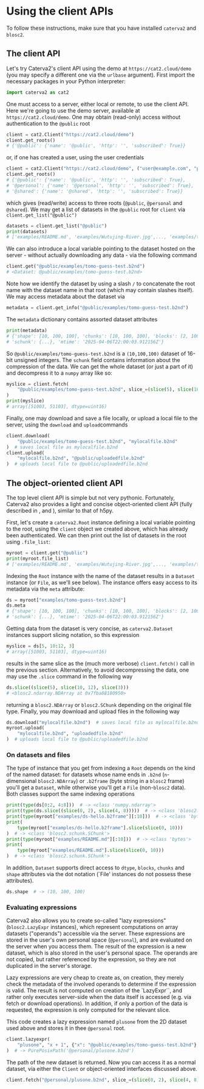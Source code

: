 # Using the client APIs

To follow these instructions, make sure that you have installed ``caterva2`` and ``blosc2``.

## The client API

Let's try Caterva2's client API using the demo at `https://cat2.cloud/demo` (you may specify a different one via the `urlbase` argument).  First import the necessary packages in your Python interpreter:

```python
import caterva2 as cat2
```

One must access to a server, either local or remote, to use the client API. Here we're going to use the demo server, available at `https://cat2.cloud/demo`. One may obtain (read-only) access without authentication to the `@public` root

```python
client = cat2.Client("https://cat2.cloud/demo")
client.get_roots()
# {'@public': {'name': '@public', 'http': '', 'subscribed': True}}
```
or, if one has created a user, using the user credentials

```python
client = cat2.Client("https://cat2.cloud/demo", ("user@example.com", "password1"))
client.get_roots()
# {'@public': {'name': '@public', 'http': '', 'subscribed': True},
# '@personal': {'name': '@personal', 'http': '', 'subscribed': True},
# '@shared': {'name': '@shared', 'http': '', 'subscribed': True}}
```
which gives (read/write) access to three roots (`@public`, `@personal` and `@shared`).
We may get a list of datasets in the `@public` root for `client` via `client.get_list("@public")`

```python
datasets = client.get_list("@public")
print(datasets)
# ['examples/README.md', 'examples/Wutujing-River.jpg',..., 'examples/tomo-guess-test.b2nd']
```
We can also introduce a local variable pointing to the dataset hosted on the server - without actually downloading any data - via the following command

```python
client.get("@public/examples/tomo-guess-test.b2nd")
# <Dataset: @public/examples/tomo-guess-test.b2nd>
```
Note how we identify the dataset by using a slash `/` to concatenate the root name with the dataset name in that root (which may contain slashes itself). We may access metadata about the dataset via
```python
metadata = client.get_info("@public/examples/tomo-guess-test.b2nd")
```
The `metadata` dictionary contains assorted dataset attributes

```python
print(metadata)
# {'shape': [10, 100, 100], 'chunks': [10, 100, 100], 'blocks': [2, 100, 100], 'dtype': 'uint16',
# 'schunk': {...}, 'mtime': '2025-04-06T22:00:03.912156Z'}
```
So `@public/examples/tomo-guess-test.b2nd` is a `(10,100,100)` dataset of 16-bit unsigned integers. The `schunk` field contains information about the compression of the data. We can get the whole dataset (or just a part of it) and decompress it to a `numpy` array like so:

```python
myslice = client.fetch(
    "@public/examples/tomo-guess-test.b2nd", slice_=(slice(5), slice(10, 12), slice(3))
)
print(myslice)
# array([51003, 51103], dtype=uint16)
```
Finally, one may download and save a file locally, or upload a local file to the server, using the `download` and `upload`commands

```python
client.download(
    "@public/examples/tomo-guess-test.b2nd", "mylocalfile.b2nd"
)  # saves local file as mylocalfile.b2nd
client.upload(
    "mylocalfile.b2nd", "@public/uploadedfile.b2nd"
)  # uploads local file to @public/uploadedfile.b2nd
```

## The object-oriented client API

The top level client API is simple but not very pythonic.  Fortunately, Caterva2 also provides a light and concise object-oriented client API (fully described in [](ref-API-Root), [](ref-API-File) and  [](ref-API-Dataset)), similar to that of h5py.

First, let's create a `caterva2.Root` instance defining a local variable pointing to the root, using the `client` object we created above, which has already been authenticated. We can then print out the list of datasets in the root using `.file_list`:

```python
myroot = client.get("@public")
print(myroot.file_list)
# ['examples/README.md', 'examples/Wutujing-River.jpg',..., 'examples/tomo-guess-test.b2nd']
```

Indexing the `Root` instance with the name of the dataset results in a `Dataset` instance (or `File`, as we'll see below).  The instance offers easy access to its metadata via the `meta` attribute:

```python
ds = myroot["examples/tomo-guess-test.b2nd"]
ds.meta
# {'shape': [10, 100, 100], 'chunks': [10, 100, 100], 'blocks': [2, 100, 100], 'dtype': 'uint16',
# 'schunk': {...}, 'mtime': '2025-04-06T22:00:03.912156Z'}
```

Getting data from the dataset is very concise, as `caterva2.Dataset` instances support slicing notation, so this expression

```python
myslice = ds[5, 10:12, 3]
# array([51003, 51103], dtype=uint16)
```
results in the same slice as the (much more verbose) `client.fetch()` call in the previous section.
Alternatively, to avoid decompressing the data, one may use the `.slice` command in the following way

```python
ds.slice((slice(5), slice(10, 12), slice(3)))
# <blosc2.ndarray.NDArray at 0x7fba88180950>
```
returning a `blosc2.NDArray` or `blosc2.SChunk` depending on the original file type.
Finally, you may download and upload files in the following way

```python
ds.download("mylocalfile.b2nd")  # saves local file as mylocalfile.b2nd
myroot.upload(
    "mylocalfile.b2nd", "uploadedfile.b2nd"
)  # uploads local file to @public/uploadedfile.b2nd
```

### On datasets and files

The type of instance that you get from indexing a `Root` depends on the kind of the named dataset: for datasets whose name ends in `.b2nd` (`n`-dimensional `blosc2.NDArray`) or `.b2frame` (byte string in a `blosc2` frame) you'll get a `Dataset`, while otherwise you'll get a `File` (non-``blosc2`` data).  Both classes support the same indexing operations

```python
print(type(ds[0:2, 4:8]))  # -> <class 'numpy.ndarray'>
print(type(ds.slice((slice(0, 2), slice(4, 8)))))  # -> <class 'blosc2.ndarray.NDArray'>
print(type(myroot["examples/ds-hello.b2frame"][:10]))  # -> <class 'bytes'>
print(
    type(myroot["examples/ds-hello.b2frame"].slice(slice(0, 10)))
)  # -> <class 'blosc2.schunk.SChunk'>
print(type(myroot["examples/README.md"][:10]))  # -> <class 'bytes'>
print(
    type(myroot["examples/README.md"].slice(slice(0, 10)))
)  # -> <class 'blosc2.schunk.SChunk'>
```

In addition, `Dataset` supports direct access to `dtype`, `blocks`, `chunks` and `shape` attributes via the dot notation (`File' instances do not possess these attributes).
```python
ds.shape  # -> (10, 100, 100)
```
### Evaluating expressions
Caterva2 also allows you to create so-called "lazy expressions" (`blosc2.LazyExpr` instances), which represent computations on array datasets ("operands") accessible via the server.  These expressions are stored in the user's own personal space (`@personal`), and are evaluated on the server when you access them.  The result of the expression is a new dataset, which is also stored in the user's personal space.  The operands are not copied, but rather referenced by the expression, so they are not duplicated in the server's storage.

Lazy expressions are very cheap to create as, on creation, they merely check the metadata of the involved operands to determine if the expression is valid.  The result is not computed on creation of the `LazyExpr``, and rather only executes server-side when the data itself is accessed (e.g. via fetch or download operations). In addition, if only a portion of the data is requested, the expression is only computed for the relevant slice.

This code creates a lazy expression named `plusone` from the 2D dataset used above and stores it in thee `@personal` root.

```python
client.lazyexpr(
    "plusone", "x + 1", {"x": "@public/examples/tomo-guess-test.b2nd"}
)  # -> PurePosixPath('@personal/plusone.b2nd')
```
The path of the new dataset is returned.  Now you can access it as a normal dataset, via either the `Client` or object-oriented interfaces discussed above.

```python
client.fetch("@personal/plusone.b2nd", slice_=(slice(0, 2), slice(4, 8)))
```
